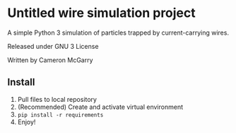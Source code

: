 # Untitled wire simulation project

A simple Python 3 simulation of particles trapped by current-carrying wires.

Released under GNU 3 License

Written by Cameron McGarry

## Install

1. Pull files to local repository
2. (Recommended) Create and activate virtual environment
3. `pip install -r requirements`
4. Enjoy!
